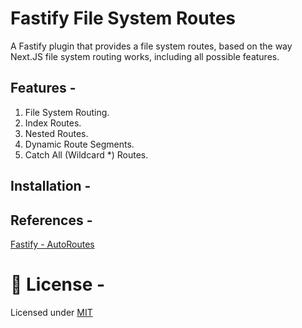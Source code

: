 # Fastify File System Routes

A Fastify plugin that provides a file system routes, based on the way Next.JS file system routing works, including all possible features.

## Features -

1. File System Routing.
2. Index Routes.
3. Nested Routes.
4. Dynamic Route Segments.
5. Catch All (Wildcard \*) Routes.


## Installation - 



## References -

[Fastify - AutoRoutes](https://github.com/GiovanniCardamone/fastify-autoroutes)

# 📄 License -

Licensed under [MIT](./LICENSE)
